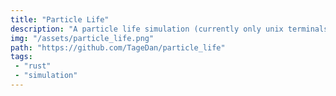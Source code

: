 ```yaml
---
title: "Particle Life"
description: "A particle life simulation (currently only unix terminals are supported)"
img: "/assets/particle_life.png"
path: "https://github.com/TageDan/particle_life"
tags:
 - "rust"
 - "simulation"
---
```

